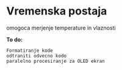 # Vremenska postaja
omogoca merjenje temperature in vlaznosti

**To do:**

```
Formatiranje kode
odtraniti odvecno kodo
paralelno procesiranje za OLED ekran
```

